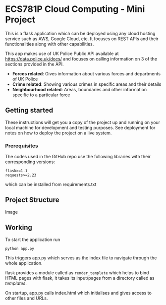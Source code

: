 # ECS781P Cloud Computing - Mini Project
This is a flask application which can be deployed using any cloud hosting service such as AWS, Google Cloud, etc. It focuses on REST APIs and their functionalities along with other capabilities. 

This app makes use of UK Police Public API available at https://data.police.uk/docs/ and focuses on calling information on 3 of the sections provided in the API.
 - **Forces related**: Gives information about various forces and departments of UK Police
 - **Crime related**: Showing various crimes in specific areas and their details
 - **Neighbourhood related**: Areas, boundaries and other information specific to a particular force


## Getting started
These instructions will get you a copy of the project up and running on your local machine for development and testing purposes. See deployment for notes on how to deploy the project on a live system.

### Prerequisites
The codes used in the GitHub repo use the following libraries with their corresponding versions:
```
flask>=1.1
requests>=2.23
```
which can be installed from requirements.txt
## Project Structure
Image
## Working
To start the application run

    python app.py
This triggers app.py which serves as the index file to navigate through the whole application.

flask provides a module called as `render_template` which helps to bind HTML pages with flask, it takes its input/pages from a directory called as *templates*.

On startup, app.py calls index.html which initialises and gives access to other files and URLs.
